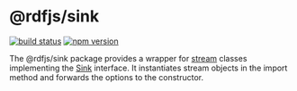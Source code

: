 # @rdfjs/sink

[![build status](https://img.shields.io/github/actions/workflow/status/rdfjs-base/sink/test.yaml?branch=master)](https://github.com/rdfjs-base/sink/actions/workflows/test.yaml)
[![npm version](https://img.shields.io/npm/v/@rdfjs/sink.svg)](https://www.npmjs.com/package/@rdfjs/sink)

The @rdfjs/sink package provides a wrapper for [stream](http://rdf.js.org/stream-spec/#stream-interface) classes implementing the [Sink](http://rdf.js.org/stream-spec/#sink-interface) interface.
It instantiates stream objects in the import method and forwards the options to the constructor.
